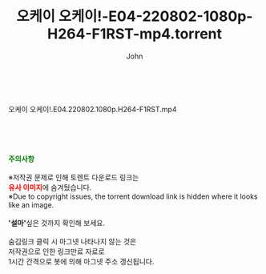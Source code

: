 ﻿---
layout: post
title:  "오케이 오케이!-E04-220802-1080p-H264-F1RST-mp4.torrent"
author: John
categories: [ 방송/음악 ]
tags: [  ]
image:  
description: "오케이 오케이!-E04-220802-1080p-H264-F1RST-mp4 torrent 정보 공유"
toc: true
toc_sticky: true
---

<br>
<div class="view-img">
<a class="view_image" href="http://torrentmobile60.com/bbs/view_image.php?fn=%2Fdata%2Ffile%2Fmusic%2F469717521_zg9RQ7Sa_8dbba2b2879d6f23d070ffc3809ae7ccb081457c.jpg" target="_blank"><img alt="" class="img-tag" content="http://torrentmobile60.com/data/file/music/469717521_zg9RQ7Sa_8dbba2b2879d6f23d070ffc3809ae7ccb081457c.jpg" itemprop="image" src="http://torrentmobile60.com/data/file/music/thumb-469717521_zg9RQ7Sa_8dbba2b2879d6f23d070ffc3809ae7ccb081457c_835x2212.jpg"/></a></div><div class="view-content" itemprop="description">
<p>오케이 오케이!.E04.220802.1080p.H264-F1RST.mp4<br/></p> </div>
    
<br><br><br>
<p data-ke-size="size16"><b><span style="color: green;">주의사항</span></b><br /><br />※저작권 문제로 인해 토렌트 다운로드 링크는<br /><b><span style="color: red;">유사 이미지</span></b>에 숨겨뒀습니다.<br />※Due to copyright issues, the torrent download link is hidden where it looks like an image.<br /><br /><b>'설마'</b>싶은 것까지 확인해 보세요.<br /><br />숨김링크 클릭 시 마그넷 나타나지 않는 것은<br />저작권으로 인한 링크만료 자료로<br />1시간 간격으로 봇에 의해 마그넷 주소 갱신됩니다.</p>
